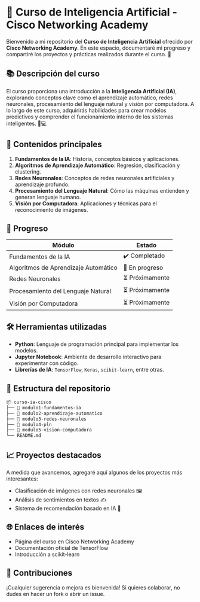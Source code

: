 # 🤖 Curso de Inteligencia Artificial - Cisco Networking Academy

Bienvenido a mi repositorio del **Curso de Inteligencia Artificial** ofrecido por **Cisco Networking Academy**. En este espacio, documentaré mi progreso y compartiré los proyectos y prácticas realizados durante el curso. 🚀

## 📚 Descripción del curso

El curso proporciona una introducción a la **Inteligencia Artificial (IA)**, explorando conceptos clave como el aprendizaje automático, redes neuronales, procesamiento del lenguaje natural y visión por computadora. A lo largo de este curso, adquirirás habilidades para crear modelos predictivos y comprender el funcionamiento interno de los sistemas inteligentes. 🧠💻

## 🌟 Contenidos principales

1. **Fundamentos de la IA**: Historia, conceptos básicos y aplicaciones.
2. **Algoritmos de Aprendizaje Automático**: Regresión, clasificación y clustering.
3. **Redes Neuronales**: Conceptos de redes neuronales artificiales y aprendizaje profundo.
4. **Procesamiento del Lenguaje Natural**: Cómo las máquinas entienden y generan lenguaje humano.
5. **Visión por Computadora**: Aplicaciones y técnicas para el reconocimiento de imágenes.

## 🚧 Progreso

| Módulo | Estado |
|--------|--------|
| Fundamentos de la IA | ✔️ Completado |
| Algoritmos de Aprendizaje Automático | 🚧 En progreso |
| Redes Neuronales | ⏳ Próximamente |
| Procesamiento del Lenguaje Natural | ⏳ Próximamente |
| Visión por Computadora | ⏳ Próximamente |

## 🛠 Herramientas utilizadas

- **Python**: Lenguaje de programación principal para implementar los modelos.
- **Jupyter Notebook**: Ambiente de desarrollo interactivo para experimentar con código.
- **Librerías de IA**: `TensorFlow`, `Keras`, `scikit-learn`, entre otras.

## 📂 Estructura del repositorio

```bash
📦 curso-ia-cisco
├── 📁 modulo1-fundamentos-ia
├── 📁 modulo2-aprendizaje-automatico
├── 📁 modulo3-redes-neuronales
├── 📁 modulo4-pln
├── 📁 modulo5-vision-computadora
└── README.md
```

## 📈 Proyectos destacados

A medida que avancemos, agregaré aquí algunos de los proyectos más interesantes:

- Clasificación de imágenes con redes neuronales 🖼️
- Análisis de sentimientos en textos ✍️
- Sistema de recomendación basado en IA 🎯

## 🌐 Enlaces de interés

- Página del curso en Cisco Networking Academy
- Documentación oficial de TensorFlow
- Introducción a scikit-learn

## 🤝 Contribuciones

¡Cualquier sugerencia o mejora es bienvenida! Si quieres colaborar, no dudes en hacer un fork o abrir un issue.
